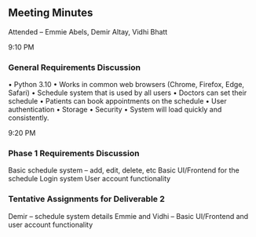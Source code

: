 ## Meeting Minutes
Attended – Emmie Abels, Demir Altay, Vidhi Bhatt

9:10 PM
### General Requirements Discussion
•	Python 3.10
•	Works in common web browsers (Chrome, Firefox, Edge, Safari) 
•	Schedule system that is used by all users
•	Doctors can set their schedule
•	Patients can book appointments on the schedule
•	User authentication
•	Storage
•	Security
•	System will load quickly and consistently.

9:20 PM
### Phase 1 Requirements Discussion
Basic schedule system – add, edit, delete, etc
Basic UI/Frontend for the schedule
Login system
User account functionality

### Tentative Assignments for Deliverable 2
Demir – schedule system details
Emmie and Vidhi – Basic UI/Frontend and user account functionality

